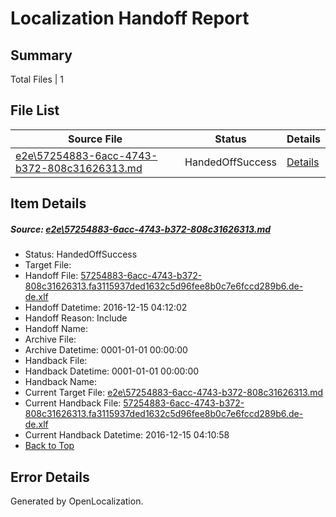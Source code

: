 # <a name='report-top'></a> Localization Handoff Report

## Summary
 Total Files | 1

## File List
 Source File | Status | Details 
 ----------- | ------ | ------- 
 [e2e\57254883-6acc-4743-b372-808c31626313.md](https://github.com/OpenLocalizationTestOrg/ol-test0/blob/2d6386ff57f70d304bfccbd2e1ff1c9ae0ca0dc7/e2e/57254883-6acc-4743-b372-808c31626313.md) | HandedOffSuccess | [Details](#a727ac6bbe55cad58fc8c87804dbc5df4658c7442)

## Item Details
##### <a name='a727ac6bbe55cad58fc8c87804dbc5df4658c7442'></a> Source: [e2e\57254883-6acc-4743-b372-808c31626313.md](https://github.com/OpenLocalizationTestOrg/ol-test0/blob/2d6386ff57f70d304bfccbd2e1ff1c9ae0ca0dc7/e2e/57254883-6acc-4743-b372-808c31626313.md)
* Status: HandedOffSuccess
* Target File: 
* Handoff File: [57254883-6acc-4743-b372-808c31626313.fa3115937ded1632c5d96fee8b0c7e6fccd289b6.de-de.xlf](https://github.com/OpenLocalizationTestOrg/ol-test0-handoff/blob/a86deba8571808ff1cac513bfdb21f97d0e5f8a2/ol-handoff/OpenLocalizationTestOrg/ol-test0-dede/xinjiang/ht/57254883-6acc-4743-b372-808c31626313.fa3115937ded1632c5d96fee8b0c7e6fccd289b6.de-de.xlf)
* Handoff Datetime: 2016-12-15 04:12:02
* Handoff Reason: Include
* Handoff Name: 
* Archive File: 
* Archive Datetime: 0001-01-01 00:00:00
* Handback File: 
* Handback Datetime: 0001-01-01 00:00:00
* Handback Name: 
* Current Target File: [e2e\57254883-6acc-4743-b372-808c31626313.md](https://github.com/OpenLocalizationTestOrg/ol-test0-dede/blob/03a21e9c9c59e822cbd9392037cc3c589811f259/e2e/57254883-6acc-4743-b372-808c31626313.md)
* Current Handback File: [57254883-6acc-4743-b372-808c31626313.fa3115937ded1632c5d96fee8b0c7e6fccd289b6.de-de.xlf](https://github.com/OpenLocalizationTestOrg/ol-test0-handback/blob/8d00c2ee1a05fd65102422cd2c78aef9f1f16f56/ol-handback/OpenLocalizationTestOrg/ol-test0-dede/xinjiang/ht/57254883-6acc-4743-b372-808c31626313.fa3115937ded1632c5d96fee8b0c7e6fccd289b6.de-de.xlf)
* Current Handback Datetime: 2016-12-15 04:10:58
* [Back to Top](#report-top)


## Error Details

Generated by OpenLocalization.
